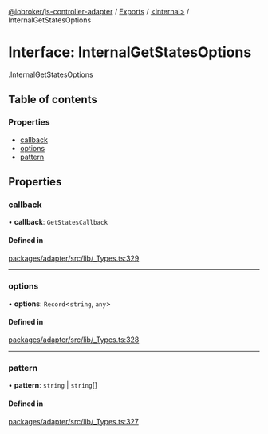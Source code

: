 [@iobroker/js-controller-adapter](../README.md) / [Exports](../modules.md) / [<internal\>](../modules/internal_.md) / InternalGetStatesOptions

# Interface: InternalGetStatesOptions

[<internal>](../modules/internal_.md).InternalGetStatesOptions

## Table of contents

### Properties

- [callback](internal_.InternalGetStatesOptions.md#callback)
- [options](internal_.InternalGetStatesOptions.md#options)
- [pattern](internal_.InternalGetStatesOptions.md#pattern)

## Properties

### callback

• **callback**: `GetStatesCallback`

#### Defined in

[packages/adapter/src/lib/_Types.ts:329](https://github.com/ioBroker/ioBroker.js-controller/blob/163cf2e8/packages/adapter/src/lib/_Types.ts#L329)

___

### options

• **options**: `Record`<`string`, `any`\>

#### Defined in

[packages/adapter/src/lib/_Types.ts:328](https://github.com/ioBroker/ioBroker.js-controller/blob/163cf2e8/packages/adapter/src/lib/_Types.ts#L328)

___

### pattern

• **pattern**: `string` \| `string`[]

#### Defined in

[packages/adapter/src/lib/_Types.ts:327](https://github.com/ioBroker/ioBroker.js-controller/blob/163cf2e8/packages/adapter/src/lib/_Types.ts#L327)
